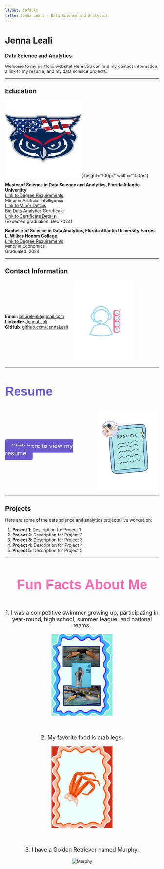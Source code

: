 ```yaml
---
layout: default
title: Jenna Leali - Data Science and Analytics
---
```


# Jenna Leali
### Data Science and Analytics

Welcome to my portfolio website! Here you can find my contact information, a link to my resume, and my data science projects.

---

## Education

![FAU Logo](https://raw.githubusercontent.com/JennaLeali/JennaLealiWebsite/main/assets/images/fau-logo.png){:height="100px" width="100px"}

**Master of Science in Data Science and Analytics, Florida Atlantic University**  
[Link to Degree Requirements](https://www.fau.edu/engineering/eecs/graduate/ms/data-science-and-analytics/courses/)  
Minor in Artificial Intelligence  
[Link to Minor Details](https://www.fau.edu/engineering/eecs/undergraduate/minors/artificial-intelligence/)  
Big Data Analytics Certificate  
[Link to Certificate Details](https://www.fau.edu/engineering/eecs/graduate/certificates/big-data/)   
(Expected graduation: Dec 2024)



**Bachelor of Science in Data Analytics, Florida Atlantic University Harriet L. Wilkes Honors College**  
[Link to Degree Requirements](https://www.fau.edu/honors/academics/majors/data-analytics/)  
Minor in Economics  
Graduated: 2024

---

## Contact Information

<div style="display: flex; align-items: center;">
  <div>
    <p>
      <strong>Email:</strong> <a href="mailto:jallureleali@gmail.com">jallureleali@gmail.com</a> <br>
      <strong>LinkedIn:</strong> <a href="https://www.linkedin.com/in/jennaleali/">JennaLeali</a> <br>
      <strong>GitHub:</strong> <a href="https://github.com/JennaLeali">github.com/JennaLeali</a>
    </p>
  </div>
  <div>
    <img src="assets/images/contact.png" alt="Contact Image" style="max-width: 200px; margin-left: 20px;">
  </div>
</div>

---

<h2 style="font-family: 'Comic Sans MS', cursive, sans-serif; color: #6A5ACD; font-size: 40px;">Resume</h2>

<div style="display: flex; align-items: center;">
  <div>
    <p>
      <a href="resume.pdf" target="_blank" style="font-size: 20px; background-color: #6A5ACD; color: white; padding: 10px 20px; border-radius: 5px; text-decoration: none;">Click here to view my resume</a>
    </p>
  </div>
  <div>
    <img src="assets/images/resume.png" alt="Resume Image" style="max-width: 200px; margin-left: 20px;">
  </div>
</div>

---

## Projects
Here are some of the data science and analytics projects I've worked on:

1. **Project 1**: Description for Project 1
2. **Project 2**: Description for Project 2
3. **Project 3**: Description for Project 3
4. **Project 4**: Description for Project 4
5. **Project 5**: Description for Project 5

---

<h2 style="font-family: 'Comic Sans MS', cursive, sans-serif; color: #FF69B4; font-size: 45px; text-align: center;">
  Fun Facts About Me
</h2>

<div style="text-align: center;">
  <div style="display: inline-block; margin-bottom: 40px;">
    <p style="font-size: 18px; text-align: center;">
      1. I was a competitive swimmer growing up, participating in year-round, high school, summer league, and national teams.
    </p>
    <img src="assets/images/swim.png" alt="Swimming" style="max-width: 200px;">
  </div>
</div>

<div style="text-align: center;">
  <div style="display: inline-block; margin-bottom: 40px;">
    <p style="font-size: 18px; text-align: center;">
      2. My favorite food is crab legs.
    </p>
    <img src="assets/images/crab.png" alt="Crab Legs" style="max-width: 200px;">
  </div>
</div>

<div style="text-align: center;">
  <div style="display: inline-block;">
    <p style="font-size: 18px; text-align: center;">
      3. I have a Golden Retriever named Murphy.
    </p>
    <img src="assets/images/golden.png" alt="Murphy" style="max-width: 200px;">
  </div>
</div>